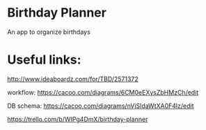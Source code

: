 # Birthday Planner
An app to organize birthdays

# Useful links:

http://www.ideaboardz.com/for/TBD/2571372

workflow: https://cacoo.com/diagrams/6CM0eEXysZbHMzCh/edit

DB schema: https://cacoo.com/diagrams/nVjSldaWtXA0F4lz/edit

https://trello.com/b/WIPg4DmX/birthday-planner
